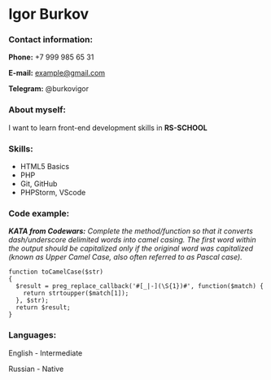 # Igor Burkov

### Contact information:
**Phone:** +7 999 985 65 31

**E-mail:** example@gmail.com

**Telegram:** @burkovigor

### About myself:
I want to learn front-end development skills in **RS-SCHOOL**

### Skills:
+ HTML5 Basics
+ PHP
+ Git, GitHub
+ PHPStorm, VScode

### Code example:
***KATA from Codewars:*** *Complete the method/function so that it converts dash/underscore delimited words into camel casing. The first word within the output should be capitalized only if the original word was capitalized (known as Upper Camel Case, also often referred to as Pascal case).*

```
function toCamelCase($str)
{
  $result = preg_replace_callback('#[_|-](\S{1})#', function($match) {
    return strtoupper($match[1]);
  }, $str);
  return $result;
}
```

### Languages:
English - Intermediate

Russian - Native